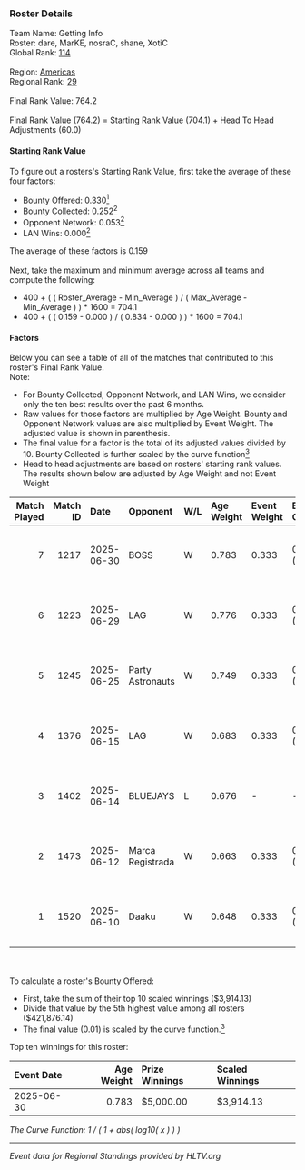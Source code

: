 ### Roster Details<br />
Team Name: Getting Info<br />
Roster: dare, MarKE, nosraC, shane, XotiC<br />
Global Rank: [114](../../standings_global_2025_09_01.md)<br />
<br />
Region: [Americas]( ../../standings_americas_2025_09_01.md)<br />
Regional Rank: [29]( ../../standings_americas_2025_09_01.md)<br />
<br />
Final Rank Value:  764.2<br />
<br />
Final Rank Value (764.2) = Starting Rank Value (704.1) + Head To Head Adjustments (60.0)<br />

#### Starting Rank Value<br />
To figure out a rosters's Starting Rank Value, first take the average of these four factors:<br />
- Bounty Offered: 0.330[<sup>1</sup>](#table2)
- Bounty Collected: 0.252[<sup>2</sup>](#table1)
- Opponent Network: 0.053[<sup>2</sup>](#table1)
- LAN Wins: 0.000[<sup>2</sup>](#table1)

The average of these factors is 0.159<br />
<br />
Next, take the maximum and minimum average across all teams and compute the following:<br />
- 400 + ( ( Roster_Average - Min_Average ) / ( Max_Average - Min_Average ) ) * 1600 = 704.1
- 400 + ( ( 0.159 - 0.000 ) / ( 0.834 - 0.000 ) ) * 1600 = 704.1


#### Factors<br />
Below you can see a table of all of the matches that contributed to this roster's Final Rank Value.<br />
Note:<br />

- For Bounty Collected, Opponent Network, and LAN Wins, we consider only the ten best results over the past 6 months.
- Raw values for those factors are multiplied by Age Weight. Bounty and Opponent Network values are also multiplied by Event Weight. The adjusted value is shown in parenthesis.
- The final value for a factor is the total of its adjusted values divided by 10. Bounty Collected is further scaled by the curve function[<sup>3</sup>](#curveFunction)
- Head to head adjustments are based on rosters' starting rank values. The results shown below are adjusted by Age Weight and not Event Weight
<span id="table1"></span><br />


| Match Played | Match ID | Date       | Opponent         | W/L | Age Weight | Event Weight | Bounty Collected | Opponent Network | LAN Wins  | H2H Adj. | Roster                            |
| -: | -: | :- | :- | :- | :- | :- | :- | :- | :- | -: | :- |
|            7 |     1217 | 2025-06-30 | BOSS             | W   | 0.783      | 0.333        | 0.010 (0.003)    | 0.534 (0.139)    | 0 (0.000) |    12.46 | dare, MarKE, nosraC, shane, XotiC |
|            6 |     1223 | 2025-06-29 | LAG              | W   | 0.776      | 0.333        | 0.015 (0.004)    | 0.542 (0.140)    | 0 (0.000) |    13.65 | dare, MarKE, nosraC, shane, XotiC |
|            5 |     1245 | 2025-06-25 | Party Astronauts | W   | 0.749      | 0.333        | 0.003 (0.001)    | 0.190 (0.048)    | 0 (0.000) |    10.98 | dare, MarKE, nosraC, shane, XotiC |
|            4 |     1376 | 2025-06-15 | LAG              | W   | 0.683      | 0.333        | 0.015 (0.003)    | 0.542 (0.123)    | 0 (0.000) |    12.39 | dare, MarKE, nosraC, shane, XotiC |
|            3 |     1402 | 2025-06-14 | BLUEJAYS         | L   | 0.676      | -            | -                | -                | -         |    -3.61 | dare, FaNg, nosraC, shane, XotiC  |
|            2 |     1473 | 2025-06-12 | Marca Registrada | W   | 0.663      | 0.333        | 0.001 (0.000)    | 0.301 (0.067)    | 0 (0.000) |     8.91 | dare, FaNg, nosraC, shane, XotiC  |
|            1 |     1520 | 2025-06-10 | Daaku            | W   | 0.648      | 0.333        | 0.000 (0.000)    | 0.037 (0.008)    | 0 (0.000) |     5.24 | FaNg, MarKE, nosraC, shane, XotiC |

<br />
<span id="table2"></span><br />
To calculate a roster's Bounty Offered:<br />

- First, take the sum of their top 10 scaled winnings ($3,914.13)
- Divide that value by the 5th highest value among all rosters ($421,876.14)
- The final value (0.01) is scaled by the curve function.[<sup>3</sup>](#curveFunction)

Top ten winnings for this roster:<br />

| Event Date | Age Weight | Prize Winnings | Scaled Winnings |
| :- | -: | :- | :- |
| 2025-06-30 |      0.783 | $5,000.00      | $3,914.13       |


<span id="curveFunction"></span>_The Curve Function: 1 / ( 1 + abs( log10( x ) ) )_<br />

---
_Event data for Regional Standings provided by HLTV.org_<br />
